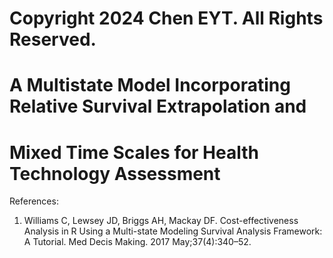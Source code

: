 # Copyright 2024 Chen EYT. All Rights Reserved.# A Multistate Model Incorporating Relative Survival Extrapolation and # Mixed Time Scales for Health Technology Assessment

References:
1. Williams C, Lewsey JD, Briggs AH, Mackay DF. Cost-effectiveness Analysis in R Using a Multi-state Modeling Survival Analysis Framework: A Tutorial. Med Decis Making. 2017 May;37(4):340–52.

